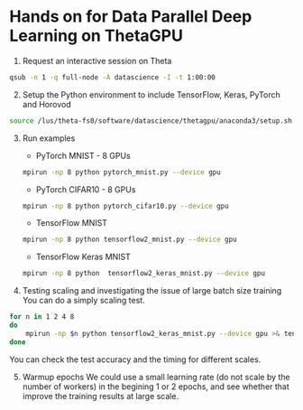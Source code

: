 # Hands on for Data Parallel Deep Learning on ThetaGPU

1. Request an interactive session on Theta
```bash
qsub -n 1 -q full-node -A datascience -I -t 1:00:00
```

2. Setup the Python environment to include TensorFlow, Keras, PyTorch and Horovod
```bash
source /lus/theta-fs0/software/datascience/thetagpu/anaconda3/setup.sh
```

3. Run examples
   -  PyTorch MNIST - 8 GPUs
	```bash
	mpirun -np 8 python pytorch_mnist.py --device gpu
	```

   -  PyTorch CIFAR10 - 8 GPUs
	```bash
	mpirun -np 8 python pytorch_cifar10.py --device gpu
	```

   -  TensorFlow MNIST
	```bash
	mpirun -np 8 python tensorflow2_mnist.py --device gpu
	```

   - TensorFlow Keras MNIST
	```bash
	mpirun -np 8 python  tensorflow2_keras_mnist.py --device gpu
	```


4. Testing scaling and investigating the issue of large batch size training
You can do a simply scaling test.
```bash
for n in 1 2 4 8
do
	mpirun -np $n python tensorflow2_keras_mnist.py --device gpu >& tensorflow2_keras_mnist.out
done
```
You can check the test accuracy and the timing for different scales.

5. Warmup epochs
We could use a small learning rate (do not scale by the number of workers) in the begining 1 or 2 epochs, and see whether that improve the training results at large scale.
